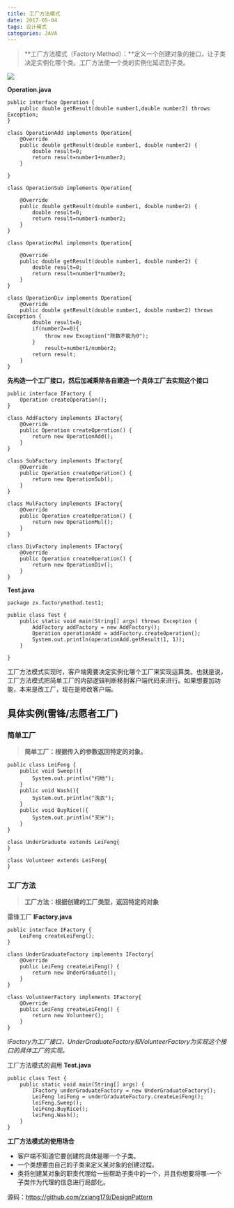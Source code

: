 ```yaml
---
title: 工厂方法模式
date: 2017-05-04
tags: 设计模式
categories: JAVA
---
```


>**工厂方法模式（Factory Method）：**定义一个创建对象的接口，让子类决定实例化哪个类。工厂方法使一个类的实例化延迟到子类。

![](http://i.imgur.com/vDVh64R.png)

<!-- more -->

**Operation.java**
```
public interface Operation {
	public double getResult(double number1,double number2) throws Exception;
}

class OperationAdd implements Operation{
	@Override
	public double getResult(double number1, double number2) {
		double result=0;
		return result=number1+number2;
	}

}

class OperationSub implements Operation{

	@Override
	public double getResult(double number1, double number2) {
		double result=0;
		return result=number1-number2;
	}
}

class OperationMul implements Operation{

	@Override
	public double getResult(double number1, double number2) {
		double result=0;
		return result=number1*number2;
	}
}

class OperationDiv implements Operation{
	@Override
	public double getResult(double number1, double number2) throws Exception {
		double result=0;
		if(number2==0){
			throw new Exception("除数不能为0");
		}
			result=number1/number2;
		return result;
	}
}
```
**先构造一个工厂接口，然后加减乘除各自建造一个具体工厂去实现这个接口**
```
public interface IFactory {
	Operation createOperation();
}

class AddFactory implements IFactory{
	@Override
	public Operation createOperation() {
		return new OperationAdd();
	}
}

class SubFactory implements IFactory{
	@Override
	public Operation createOperation() {
		return new OperationSub();
	}
}

class MulFactory implements IFactory{
	@Override
	public Operation createOperation() {
		return new OperationMul();
	}
}

class DivFactory implements IFactory{
	@Override
	public Operation createOperation() {
		return new OperationDiv();
	}
}
```
**Test.java**
```
package zx.factorymethod.test1;

public class Test {
	public static void main(String[] args) throws Exception {
		AddFactory addFactory = new AddFactory();
		Operation operationAdd = addFactory.createOperation();
		System.out.println(operationAdd.getResult(1, 1));
	}

}
```
工厂方法模式实现时，客户端需要决定实例化哪个工厂来实现运算类。也就是说，工厂方法模式把简单工厂的内部逻辑判断移到客户端代码来进行。如果想要加功能，本来是改工厂，现在是修改客户端。

## 具体实例(雷锋/志愿者工厂)

### 简单工厂

>**简单工厂：根据传入的参数返回特定的对象。**
```
public class LeiFeng {
	public void Sweep(){
		System.out.println("扫地");
	}
	public void Wash(){
		System.out.println("洗衣");
	}
	public void BuyRice(){
		System.out.println("买米");
	}
}

class UnderGraduate extends LeiFeng{
}

class Volunteer extends LeiFeng{
}
```
### 工厂方法

>**工厂方法：根据创建的工厂类型，返回特定的对象**

雷锋工厂
**IFactory.java**
```
public interface IFactory {
	LeiFeng createLeiFeng();
}

class UnderGraduateFactory implements IFactory{
	@Override
	public LeiFeng createLeiFeng() {
		return new UnderGraduate();
	}
}

class VolunteerFactory implements IFactory{
	@Override
	public LeiFeng createLeiFeng() {
		return new Volunteer();
	}
}
```
*IFactory为工厂接口，UnderGraduateFactory和VolunteerFactory为实现这个接口的具体工厂的实现。*

工厂方法模式的调用
**Test.java**
```
public class Test {
	public static void main(String[] args) {
		IFactory underGraduateFactory = new UnderGraduateFactory();
		LeiFeng leiFeng = underGraduateFactory.createLeiFeng();
		leiFeng.Sweep();
		leiFeng.BuyRice();
		leiFeng.Wash();
	}
}
```
 **工厂方法模式的使用场合**
 
- 客户端不知道它要创建的具体是哪一个子类。
- 一个类想要由自己的子类来定义某对象的创建过程。
- 类将创建某对象的职责代理给一些帮助子类中的一个，并且你想要将哪-一个子类作为代理的信息进行局部化。

源码：https://github.com/zxiang179/DesignPattern